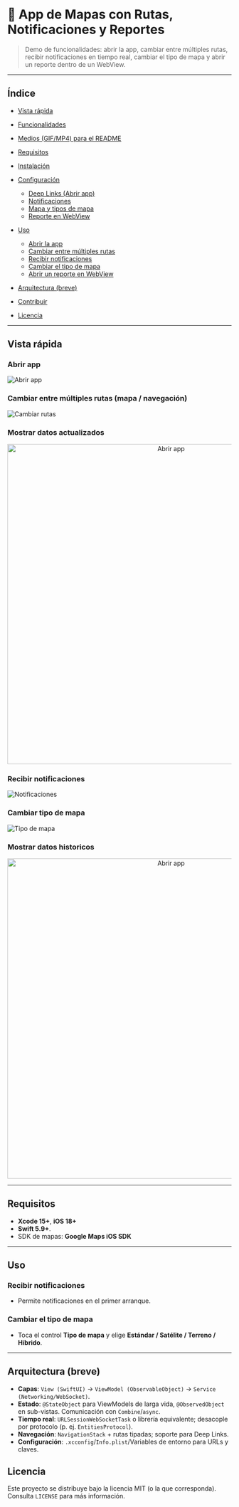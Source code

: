 # 📱 App de Mapas con Rutas, Notificaciones y Reportes

> Demo de funcionalidades: abrir la app, cambiar entre múltiples rutas, recibir notificaciones en tiempo real, cambiar el tipo de mapa y abrir un reporte dentro de un WebView.

---

## Índice

* [Vista rápida](#vista-rápida)
* [Funcionalidades](#funcionalidades)
* [Medios (GIF/MP4) para el README](#medios-gifmp4-para-el-readme)
* [Requisitos](#requisitos)
* [Instalación](#instalación)
* [Configuración](#configuración)

  * [Deep Links (Abrir app)](#deep-links-abrir-app)
  * [Notificaciones](#notificaciones)
  * [Mapa y tipos de mapa](#mapa-y-tipos-de-mapa)
  * [Reporte en WebView](#reporte-en-webview)
* [Uso](#uso)

  * [Abrir la app](#abrir-la-app)
  * [Cambiar entre múltiples rutas](#cambiar-entre-múltiples-rutas)
  * [Recibir notificaciones](#recibir-notificaciones)
  * [Cambiar el tipo de mapa](#cambiar-el-tipo-de-mapa)
  * [Abrir un reporte en WebView](#abrir-un-reporte-en-webview)
* [Arquitectura (breve)](#arquitectura-breve)
* [Contribuir](#contribuir)
* [Licencia](#licencia)

---

## Vista rápida

### Abrir app

![Abrir app](docs/abrir-app.gif)


### Cambiar entre múltiples rutas (mapa / navegación)

![Cambiar rutas](docs/cambiar-rutas.gif)

### Mostrar datos actualizados


<p align="center">
  <img src="./docs/data.png" width="720" alt="Abrir app">
</p>


### Recibir notificaciones


![Notificaciones](docs/notificaciones.gif)


### Cambiar tipo de mapa


![Tipo de mapa](docs/tipo-mapa.gif)


### Mostrar datos historicos

<p align="center">
  <img src="./docs/webview.gif" width="720" alt="Abrir app">
</p>

---


## Requisitos

* **Xcode 15+**, **iOS 18+**
* **Swift 5.9+**.
* SDK de mapas: **Google Maps iOS SDK** 

---

## Uso

### Recibir notificaciones

* Permite notificaciones en el primer arranque.

### Cambiar el tipo de mapa

* Toca el control **Tipo de mapa** y elige **Estándar / Satélite / Terreno / Híbrido**.

---

## Arquitectura (breve)

* **Capas**: `View (SwiftUI)` → `ViewModel (ObservableObject)` → `Service (Networking/WebSocket)`.
* **Estado**: `@StateObject` para ViewModels de larga vida, `@ObservedObject` en sub-vistas. Comunicación con `Combine`/`async`.
* **Tiempo real**: `URLSessionWebSocketTask` o librería equivalente; desacople por protocolo (p. ej. `EntitiesProtocol`).
* **Navegación**: `NavigationStack` + rutas tipadas; soporte para Deep Links.
* **Configuración**: `.xcconfig`/`Info.plist`/Variables de entorno para URLs y claves.


## Licencia

Este proyecto se distribuye bajo la licencia MIT (o la que corresponda). Consulta `LICENSE` para más información.
